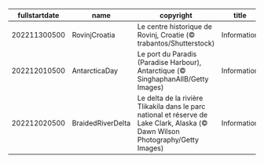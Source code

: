 |fullstartdate|name|copyright|title|image|
|--|--|--|--|--|
202211300500|RovinjCroatia|Le centre historique de Rovinj, Croatie (© trabantos/Shutterstock)|Information|![](/fr-CA/2022/12/202211300500RovinjCroatia.jpg)|
202212010500|AntarcticaDay|Le port du Paradis (Paradise Harbour), Antarctique (© SinghaphanAllB/Getty Images)|Information|![](/fr-CA/2022/12/202212010500AntarcticaDay.jpg)|
202212020500|BraidedRiverDelta|Le delta de la rivière Tlikakila dans le parc national et réserve de Lake Clark, Alaska (© Dawn Wilson Photography/Getty Images)|Information|![](/fr-CA/2022/12/202212020500BraidedRiverDelta.jpg)|
